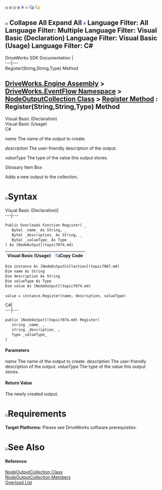 ![](dotnetimages/collapse.gif) ![](dotnetimages/expand.gif) ![](dotnetimages/collapse.gif) ![](dotnetimages/expand.gif) ![](dotnetimages/drpdown.gif) ![](dotnetimages/drpdown_orange.gif) ![](dotnetimages/copycode.gif) ![](dotnetimages/copycodeHighlight.gif)

![](dotnetimages/collapse.gif) Collapse All Expand All ![](dotnetimages/drpdown.gif) Language Filter: All  Language Filter: Multiple  Language Filter: Visual Basic (Declaration) Language Filter: Visual Basic (Usage) Language Filter: C#  
---  
DriveWorks SDK Documentation  |   
---|---  
Register(String,String,Type) Method   
  
[DriveWorks.Engine Assembly](topic2156.md) > [DriveWorks.EventFlow Namespace](topic6871.md) > [NodeOutputCollection Class](topic7087.md) > [Register Method](topic7105.md) : Register(String,String,Type) Method  
---  
  
Visual Basic (Declaration)    
Visual Basic (Usage)    
C# 

_name_
    The name of the output to create.

_description_
    The user-friendly description of the output.

_valueType_
    The type of the value this output stores.

Glossary Item Box

Adds a new output to the collection. 

# ![](dotnetimages/collapse.gif)Syntax

Visual Basic (Declaration)|   
---|---  
      
    
    Public Overloads Function Register( _
       ByVal _name_ As String, _
       ByVal _description_ As String, _
       ByVal _valueType_ As Type _
    ) As [NodeOutput](topic7074.md)  
  
Visual Basic (Usage)| ![](dotnetimages/copycode.gif)Copy Code  
---|---  
      
    
    Dim instance As [NodeOutputCollection](topic7087.md)
    Dim name As String
    Dim description As String
    Dim valueType As Type
    Dim value As [NodeOutput](topic7074.md)
     
    value = instance.Register(name, description, valueType)  
  
C#|   
---|---  
      
    
    public [NodeOutput](topic7074.md) Register( 
       string _name_ ,
       string _description_ ,
       Type _valueType_
    )  
  
#### Parameters

 _name_
    The name of the output to create.
_description_
    The user-friendly description of the output.
_valueType_
    The type of the value this output stores.

#### Return Value

The newly created output.

# ![](dotnetimages/collapse.gif)Requirements

**Target Platforms:** Please see DriveWorks software prerequisites.

# ![](dotnetimages/collapse.gif)See Also

#### Reference

[NodeOutputCollection Class](topic7087.md)   
[NodeOutputCollection Members](topic7088.md)   
[Overload List](topic7105.md)


